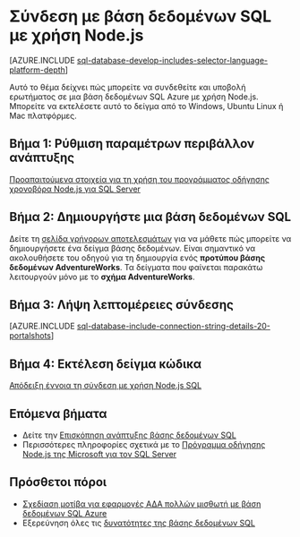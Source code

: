 <properties
    pageTitle="Σύνδεση με βάση δεδομένων SQL με χρήση Node.js | Microsoft Azure"
    description="Παρουσιάζει ένα δείγμα κώδικα Node.js που μπορείτε να χρησιμοποιήσετε για να συνδεθείτε με βάση δεδομένων SQL Azure."
    services="sql-database"
    documentationCenter=""
    authors="meet-bhagdev"
    manager="jhubbard"
    editor=""/>

<tags
    ms.service="sql-database"
    ms.workload="drivers"
    ms.tgt_pltfrm="na"
    ms.devlang="nodejs"
    ms.topic="article"
    ms.date="10/03/2016"
    ms.author="meetb"/>

# <a name="connect-to-sql-database-by-using-nodejs"></a>Σύνδεση με βάση δεδομένων SQL με χρήση Node.js

[AZURE.INCLUDE [sql-database-develop-includes-selector-language-platform-depth](../../includes/sql-database-develop-includes-selector-language-platform-depth.md)] 

Αυτό το θέμα δείχνει πώς μπορείτε να συνδεθείτε και υποβολή ερωτήματος σε μια βάση δεδομένων SQL Azure με χρήση Node.js. Μπορείτε να εκτελέσετε αυτό το δείγμα από το Windows, Ubuntu Linux ή Mac πλατφόρμες.

## <a name="step-1-configure-development-environment"></a>Βήμα 1: Ρύθμιση παραμέτρων περιβάλλον ανάπτυξης

[Προαπαιτούμενα στοιχεία για τη χρήση του προγράμματος οδήγησης χρονοβόρα Node.js για SQL Server](https://msdn.microsoft.com/library/mt652094.aspx)

## <a name="step-2-create-a-sql-database"></a>Βήμα 2: Δημιουργήστε μια βάση δεδομένων SQL

Δείτε τη [σελίδα γρήγορων αποτελεσμάτων](sql-database-get-started.md) για να μάθετε πώς μπορείτε να δημιουργήσετε ένα δείγμα βάσης δεδομένων.  Είναι σημαντικό να ακολουθήσετε του οδηγού για τη δημιουργία ενός **προτύπου βάσης δεδομένων AdventureWorks**. Τα δείγματα που φαίνεται παρακάτω λειτουργούν μόνο με το **σχήμα AdventureWorks**.

## <a name="step-3-get-connection-details"></a>Βήμα 3: Λήψη λεπτομέρειες σύνδεσης

[AZURE.INCLUDE [sql-database-include-connection-string-details-20-portalshots](../../includes/sql-database-include-connection-string-details-20-portalshots.md)]

## <a name="step-4-run-sample-code"></a>Βήμα 4: Εκτέλεση δείγμα κώδικα

[Απόδειξη έννοια τη σύνδεση με χρήση Node.js SQL](https://msdn.microsoft.com/library/mt715784.aspx)

## <a name="next-steps"></a>Επόμενα βήματα

* Δείτε την [Επισκόπηση ανάπτυξης βάσης δεδομένων SQL](sql-database-develop-overview.md)
* Περισσότερες πληροφορίες σχετικά με το [Πρόγραμμα οδήγησης Node.js της Microsoft για τον SQL Server](https://msdn.microsoft.com/library/mt652093.aspx)

## <a name="additional-resources"></a>Πρόσθετοι πόροι 

* [Σχεδίαση μοτίβα για εφαρμογές ΑΔΑ πολλών μισθωτή με βάση δεδομένων SQL Azure](sql-database-design-patterns-multi-tenancy-saas-applications.md)
* Εξερεύνηση όλες τις [δυνατότητες της βάσης δεδομένων SQL](https://azure.microsoft.com/services/sql-database/)
